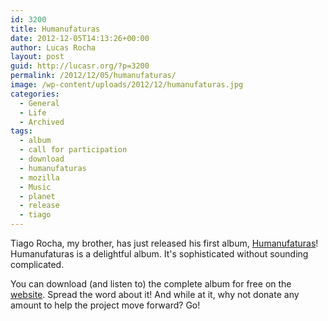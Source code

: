 ```yaml
---
id: 3200
title: Humanufaturas
date: 2012-12-05T14:13:26+00:00
author: Lucas Rocha
layout: post
guid: http://lucasr.org/?p=3200
permalink: /2012/12/05/humanufaturas/
image: /wp-content/uploads/2012/12/humanufaturas.jpg
categories:
  - General
  - Life
  - Archived
tags:
  - album
  - call for participation
  - download
  - humanufaturas
  - mozilla
  - Music
  - planet
  - release
  - tiago
---
```

Tiago Rocha, my brother, has just released his first album,
[Humanufaturas](http://www.tiagorochamusic.com/)! Humanufaturas is a
delightful album. It's sophisticated without sounding complicated.

You can download (and listen to) the complete album for free on the
[website](http://www.tiagorochamusic.com/). Spread the word about it! And while
at it, why not donate any amount to help the project move forward? Go!
